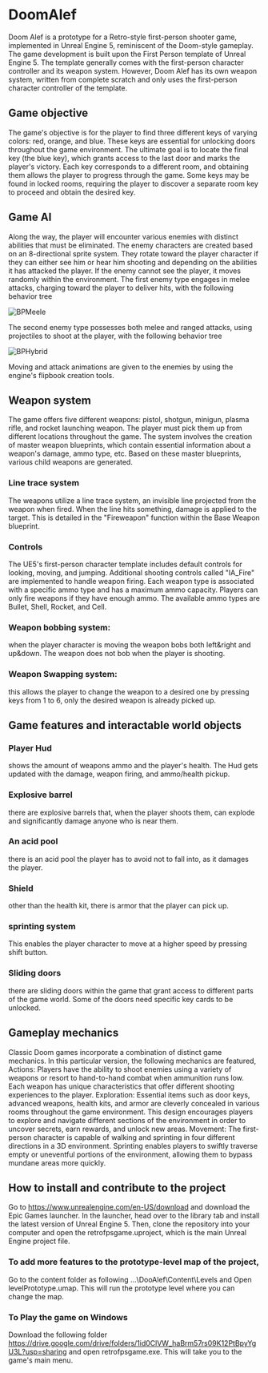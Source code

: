 # DoomAlef
Doom Alef is a prototype for a Retro-style first-person shooter game, implemented in Unreal Engine 5, reminiscent of the Doom-style gameplay. The game development is built upon the First Person template of Unreal Engine 5. The template generally comes with the first-person character controller and its weapon system. However, Doom Alef has its own weapon system, written from complete scratch and only uses the first-person character controller of the template. 

## Game objective
The game's objective is for the player to find three different keys of varying colors: red, orange, and blue. These keys are essential for unlocking doors throughout the game environment. The ultimate goal is to locate the final key (the blue key), which grants access to the last door and marks the player's victory. Each key corresponds to a different room, and obtaining them allows the player to progress through the game. Some keys may be found in locked rooms, requiring the player to discover a separate room key to proceed and obtain the desired key.

## Game AI
Along the way, the player will encounter various enemies with distinct abilities that must be eliminated. The enemy characters are created based on an 8-directional sprite system. They rotate toward the player character if they can either see him or hear him shooting and depending on the abilities it has attacked the player. If the enemy cannot see the player, it moves randomly within the environment. 
The first enemy type engages in melee attacks, charging toward the player to deliver hits, with the following behavior tree

![BPMeele](https://github.com/arashsheikhlar/DoomAlef/assets/53377712/e4452218-8df6-49fb-9faf-6dfa71d462ee)

The second enemy type possesses both melee and ranged attacks, using projectiles to shoot at the player, with the following behavior tree

![BPHybrid](https://github.com/arashsheikhlar/DoomAlef/assets/53377712/2a53a73a-f480-4d9f-93c7-506e45eaacb8)

Moving and attack animations are given to the enemies by using the engine's flipbook creation tools.

## Weapon system
The game offers five different weapons: pistol, shotgun, minigun, plasma rifle, and rocket launching weapon. The player must pick them up from different locations throughout the game.
The system involves the creation of master weapon blueprints, which contain essential information about a weapon's damage, ammo type, etc. Based on these master blueprints, various child weapons are generated.
### Line trace system
The weapons utilize a line trace system, an invisible line projected from the weapon when fired. When the line hits something, damage is applied to the target. This is detailed in the "Fireweapon" function within the Base Weapon blueprint. 
### Controls
The UE5's first-person character template includes default controls for looking, moving, and jumping. Additional shooting controls called "IA_Fire" are implemented to handle weapon firing.
Each weapon type is associated with a specific ammo type and has a maximum ammo capacity. Players can only fire weapons if they have enough ammo. The available ammo types are Bullet, Shell, Rocket, and Cell.

### Weapon bobbing system: 
when the player character is moving the weapon bobs both left&right and up&down. The weapon does not bob when the player is shooting.

### Weapon Swapping system: 
this allows the player to change the weapon to a desired one by pressing keys from 1 to 6, only the desired weapon is already picked up.


## Game features and interactable world objects
### Player Hud
shows the amount of weapons ammo and the player's health. The Hud gets updated with the damage, weapon firing, and ammo/health pickup.

### Explosive barrel
 there are explosive barrels that, when the player shoots them, can explode and significantly damage anyone who is near them.

### An acid pool
  there is an acid pool the player has to avoid not to fall into, as it damages the player.
### Shield
 other than the health kit, there is armor that the player can pick up.

### sprinting system
This enables the player character to move at a higher speed by pressing shift button.

### Sliding doors
 there are sliding doors within the game that grant access to different parts of the game world. Some of the doors need specific key cards to be unlocked.


## Gameplay mechanics
Classic Doom games incorporate a combination of distinct game mechanics. In this particular version, the following mechanics are featured,
Actions: Players have the ability to shoot enemies using a variety of weapons or resort to hand-to-hand combat when ammunition runs low. Each weapon has unique characteristics that offer different shooting experiences to the player.
Exploration: Essential items such as door keys, advanced weapons, health kits, and armor are cleverly concealed in various rooms throughout the game environment. This design encourages players to explore and navigate different sections of the environment in order to uncover secrets, earn rewards, and unlock new areas.
Movement: The first-person character is capable of walking and sprinting in four different directions in a 3D environment. Sprinting enables players to swiftly traverse empty or uneventful portions of the environment, allowing them to bypass mundane areas more quickly.

## How to install and contribute to the project
Go to https://www.unrealengine.com/en-US/download and download the Epic Games launcher. 
In the launcher, head over to the library tab and install the latest version of Unreal Engine 5.
Then, clone the repository into your computer and open the retrofpsgame.uproject, which is the main Unreal Engine project file.
### To add more features to the prototype-level map of the project, 
Go to the content folder as following 
...\DooAlef\Content\Levels
and Open levelPrototype.umap. This will run the prototype level where you can change the map.
### To Play the game on Windows
Download the following folder
https://drive.google.com/drive/folders/1id0ClVW_haBrm57rs09K12PtBpyYgU3L?usp=sharing
and open retrofpsgame.exe. This will take you to the game's main menu.


